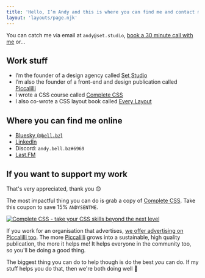 ```yaml
---
title: 'Hello, I’m Andy and this is where you can find me and contact me'
layout: 'layouts/page.njk'
---
```


You can catch me via email at `andy@set.studio`, [book a 30 minute call with me](https://calendar.google.com/calendar/u/0/appointments/schedules/AcZssZ28tsG0YOm2Ov_wZ_HJUMWv8EJVOdlZYV05Z1-9SH2s8JEGXhhseC6dskMnDeEMoCC2pWVqp-76?gv=true) or…

## Work stuff

- I’m the founder of a design agency called [Set Studio](https://set.studio)
- I’m also the founder of a front-end and design publication called [Piccalilli](https://piccalil.li/)
- I wrote a CSS course called [Complete CSS](https://piccalilli.link/personal-site-links-page)
- I also co-wrote a CSS layout book called [Every Layout](https://every-layout.dev/)

## Where you can find me online

- [Bluesky (`@bell.bz`)](https://bsky.app/profile/bell.bz)
- [LinkedIn](https://www.linkedin.com/in/andy-bell-347971255/)
- Discord: `andy.bell.bz#6969`
- [Last.FM](https://www.last.fm/user/belldotbz)

## If you want to support my work 

That's very appreciated, thank you 😊

The most impactful thing you can do is grab a copy of [Complete CSS](https://piccalilli.link/personal-site-links-page). Take this coupon to save 15% `ANDYSENTME`. 

[![Complete CSS - take your CSS skills beyond the next level](https://piccalil.li/images/complete-css-social-share.png)](https://piccalilli.link/personal-site-links-page)

If you work for an organisation that advertises, [we offer advertising on Piccalilli too](https://piccalil.li/advertise/). The more [Piccalilli](https://piccalil.li/) grows into a sustainable, high quality publication, the more it helps me! It helps everyone in the community too, so you'll be doing a good thing. 

The biggest thing you can do to help though is do the best *you* can do. If my stuff helps you do that, then we're both doing well 💛

